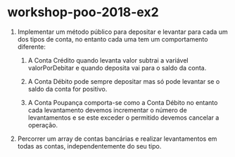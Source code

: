 # workshop-poo-2018-ex2
1.  Implementar um método público para depositar e levantar para cada um dos tipos de conta, no entanto cada uma tem um comportamento diferente:
   
	1.  A Conta Crédito quando levanta valor subtrai a variável valorPorDebitar e quando deposita vai para o saldo da conta.
	   
	2.  A Conta Débito pode sempre depositar mas só pode levantar se o saldo da conta for positivo.
	   
	3.  A Conta Poupança comporta-se como a Conta Débito no entanto cada levantamento devemos incrementar o número de levantamentos e se este exceder o permitido devemos cancelar a operação.
    

2.  Percorrer um array de contas bancárias e realizar levantamentos em todas as contas, independentemente do seu tipo.